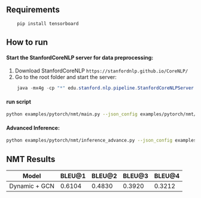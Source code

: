 Requirements
---------
```bash
    pip install tensorboard
```




How to run
----------

#### Start the StanfordCoreNLP server for data preprocessing:

1) Download StanfordCoreNLP `https://stanfordnlp.github.io/CoreNLP/`
2) Go to the root folder and start the server:

```java
    java -mx4g -cp "*" edu.stanford.nlp.pipeline.StanfordCoreNLPServer -port 9000 -timeout 15000
```


#### run script
``` bash
python examples/pytorch/nmt/main.py --json_config examples/pytorch/nmt/config/train.json
```

#### Advanced Inference:
```bash
python examples/pytorch/nmt/inference_advance.py --json_config examples/pytorch/nmt/config/inference.json
```

NMT Results
-------

| Model  |  BLEU@1  |  BLEU@2  |BLEU@3| BLEU@4 | 
| -------------- | ------------ | ------------- |---------------|-----------|
| Dynamic + GCN     | 0.6104       | 0.4830         | 0.3920        | 0.3212|

